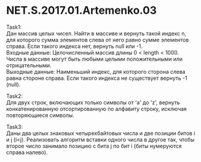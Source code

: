 # NET.S.2017.01.Artemenko.03
Task1:  
Дан массив целых чисел. Найти в массиве и вернуть такой индекс n, для которого сумма элементов слева от него равно сумме элементов справа. Если такого индекса нет, вернуть null или -1.   
Входные данные: Целочисленный массив длины 0 < length < 1000. Числа в массиве могут быть любыми целыми положительными или отрицательными.   
Выходные данные: Наименьший индекс, для которого сторона слева равна стороне справа. Если такого индекса не существует вернуть -1 (null).   

Task2:  
Для двух строк, включающих только символы от 'a' до 'z', вернуть конкатенированную отсортированную по алфавиту строку, исключая повторяющиеся символы.   

Task3:  
Даны два целых знаковых четырехбайтовых числа и две позиции битов i и j (i<j). Реализовать алгоритм вставки одного числа в другое так, чтобы второе число занимало позицию с бита j по бит i (биты нумеруются справа налево).
